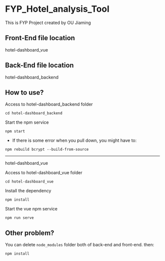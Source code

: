 # FYP_Hotel_analysis_Tool
This is FYP Project created by OU Jiaming
## Front-End file location
hotel-dashboard_vue

## Back-End file location
hotel-dashboard_backend

## How to use?
Access to hotel-dashboard_backend folder
```
cd hotel-dashboard_backend
```
Start the npm service
```
npm start
```
- If there is some error when you pull down, you might have to:
```
npm rebuild bcrypt --build-from-source
```

----
hotel-dashboard_vue

Access to hotel-dashboard_vue folder
```
cd hotel-dashboard_vue
```
Install the dependency
```
npm install
```
Start the vue npm service
```
npm run serve
```
## Other problem?
You can delete `node_modules` folder both of back-end and front-end. then:
```
npm install
```

